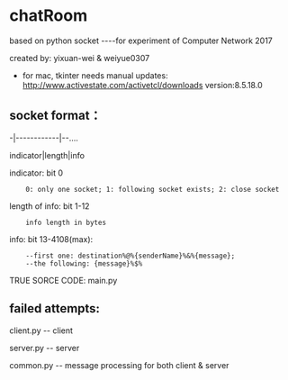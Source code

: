 # chatRoom
based on python socket ----for experiment of Computer Network 2017

created by: yixuan-wei & weiyue0307

* for mac, tkinter needs manual updates:
http://www.activestate.com/activetcl/downloads
version:8.5.18.0

socket format：
----
-|------------|--....

indicator|length|info

indicator: bit 0

		0: only one socket; 1: following socket exists; 2: close socket
		
length of info: bit 1-12

		info length in bytes

info: bit 13-4108(max): 

		--first one: destination%@%{senderName}%&%{message}; 
		--the following: {message}%$%

TRUE SORCE CODE:
main.py 

failed attempts:
---
client.py -- client

server.py -- server

common.py -- message processing for both client & server
